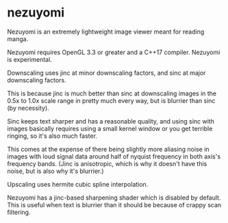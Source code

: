 # nezuyomi
Nezuyomi is an extremely lightweight image viewer meant for reading manga.

Nezuyomi requires OpenGL 3.3 or greater and a C++17 compiler. Nezuyomi is experimental.

Downscaling uses jinc at minor downscaling factors, and sinc at major downscaling factors.

This is because jinc is much better than sinc at downscaling images in the 0.5x to 1.0x scale range in pretty much every way, but is blurrier than sinc (by necessity).

Sinc keeps text sharper and has a reasonable quality, and using sinc with images basically requires using a small kernel window or you get terrible ringing, so it's also much faster.

This comes at the expense of there being slightly more aliasing noise in images with loud signal data around half of nyquist frequency in both axis's frequency bands. (Jinc is anisotropic, which is why it doesn't have this noise, but is also why it's blurrier.)

Upscaling uses hermite cubic spline interpolation.

Nezuyomi has a jinc-based sharpening shader which is disabled by default. This is useful when text is blurrier than it should be because of crappy scan filtering.
